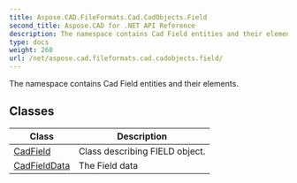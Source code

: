 ```yaml
---
title: Aspose.CAD.FileFormats.Cad.CadObjects.Field
second_title: Aspose.CAD for .NET API Reference
description: The namespace contains Cad Field entities and their elements
type: docs
weight: 260
url: /net/aspose.cad.fileformats.cad.cadobjects.field/
---
```

The namespace contains Cad Field entities and their elements.

## Classes

| Class | Description |
| --- | --- |
| [CadField](./cadfield/) | Class describing FIELD object. |
| [CadFieldData](./cadfielddata/) | The Field data |


